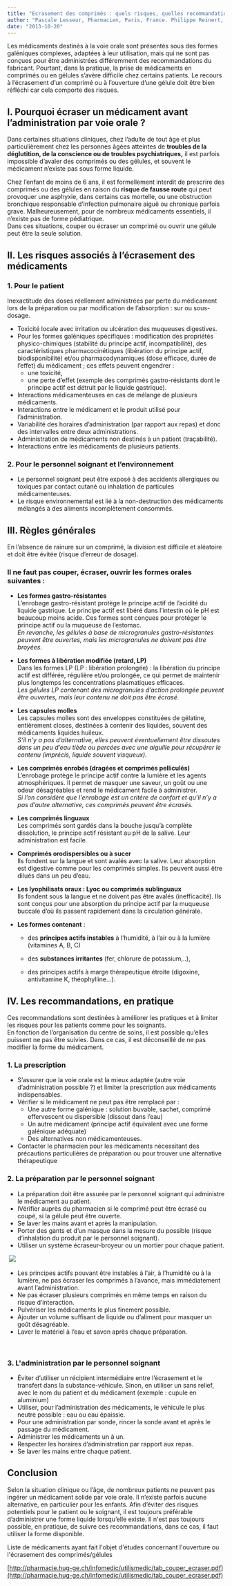 ```yaml
---
title: "Ecrasement des comprimés : quels risques, quelles recommandations ?"
author: "Pascale Lesseur, Pharmacien, Paris, France. Philippe Reinert, Pédiatre, Créteil, France."
date: "2013-10-20"
---
```


<div class="teaser"><p>Les médicaments destinés à la voie orale sont présentés sous des formes galéniques complexes, adaptées à leur utilisation, mais qui ne sont pas conçues pour être administrées différemment des recommandations du fabricant. Pourtant, dans la pratique, la prise de médicaments en comprimés ou en gélules s’avère difficile chez certains patients. Le recours à l’écrasement d’un comprimé ou à l’ouverture d’une gélule doit être bien réfléchi car cela comporte des risques.</p></div>

## I. Pourquoi écraser un médicament avant l’administration par voie orale ?

Dans certaines situations cliniques, chez l’adulte de tout âge et plus particulièrement chez les personnes âgées atteintes de **troubles de la déglutition, de la conscience ou de troubles psychiatriques,** il est parfois impossible d’avaler des comprimés ou des gélules, et souvent le médicament n’existe pas sous forme liquide.

Chez l’enfant de moins de 6 ans, il est formellement interdit de prescrire des comprimés ou des gélules en raison du **risque de fausse route** qui peut provoquer une asphyxie, dans certains cas mortelle, ou une obstruction bronchique responsable d’infection pulmonaire aiguë ou chronique parfois grave. Malheureusement, pour de nombreux médicaments essentiels, il n’existe pas de forme pédiatrique.  
Dans ces situations, couper ou écraser un comprimé ou ouvrir une gélule peut être la seule solution.

## II. Les risques associés à l’écrasement des médicaments

### 1. Pour le patient

Inexactitude des doses réellement administrées par perte du médicament lors de la préparation ou par modification de l’absorption : sur ou sous-dosage.

*   Toxicité locale avec irritation ou ulcération des muqueuses digestives.  
*   Pour les formes galéniques spécifiques : modification des propriétés physico-chimiques (stabilité du principe actif, incompatibilité), des caractéristiques pharmacocinétiques (libération du principe actif, biodisponibilité) et/ou pharmacodynamiques (dose efficace, durée de l’effet) du médicament ; ces effets peuvent engendrer :
    *   une toxicité,
    *   une perte d’effet (exemple des comprimés gastro-résistants dont le principe actif est détruit par le liquide gastrique).  
*   Interactions médicamenteuses en cas de mélange de plusieurs médicaments.  
*   Interactions entre le médicament et le produit utilisé pour l’administration.  
*   Variabilité des horaires d’administration (par rapport aux repas) et donc des intervalles entre deux administrations.  
*   Administration de médicaments non destinés à un patient (traçabilité).  
*   Interactions entre les médicaments de plusieurs patients.

### 2. Pour le personnel soignant et l’environnement

*   Le personnel soignant peut être exposé à des accidents allergiques ou toxiques par contact cutané ou inhalation de particules médicamenteuses.  
*   Le risque environnemental est lié à la non-destruction des médicaments mélangés à des aliments incomplètement consommés.

## III. Règles générales

En l’absence de rainure sur un comprimé, la division est difficile et aléatoire et doit être évitée (risque d’erreur de dosage).

### **Il ne faut pas couper, écraser, ouvrir les formes orales suivantes :**

*   **Les formes gastro-résistantes**  
    L’enrobage gastro-résistant protège le principe actif de l’acidité du liquide gastrique. Le principe actif est libéré dans l’intestin où le pH est beaucoup moins acide. Ces formes sont conçues pour protéger le principe actif ou la muqueuse de l’estomac.  
    _En revanche, les gélules à base de microgranules gastro-résistantes peuvent être ouvertes, mais les microgranules ne doivent pas être broyées._
*   **Les formes à libération modifiée (retard, LP)**  
    Dans les formes LP (LP : libération prolongée) : la libération du principe actif est différée, régulière et/ou prolongée, ce qui permet de maintenir plus longtemps les concentrations plasmatiques efficaces.  
    _Les gélules LP contenant des microgranules d’action prolongée peuvent être ouvertes, mais leur contenu ne doit pas être écrasé._

*   **Les capsules molles**  
    Les capsules molles sont des enveloppes constituées de gélatine, entièrement closes, destinées à contenir des liquides, souvent des médicaments liquides huileux.  
    _S’il n’y a pas d’alternative, elles peuvent éventuellement être dissoutes dans un peu d’eau tiède ou percées avec une aiguille pour récupérer le contenu (imprécis, liquide souvent visqueux)._
*   **Les comprimés enrobés (dragées et comprimés pelliculés)**  
    L’enrobage protège le principe actif contre la lumière et les agents atmosphériques. Il permet de masquer une saveur, un goût ou une odeur désagréables et rend le médicament facile à administrer.  
    _Si l’on considère que l'enrobage est un critère de confort et qu’il n’y a pas d’autre alternative, ces comprimés peuvent être écrasés._
*   **Les comprimés linguaux**  
    Les comprimés sont gardés dans la bouche jusqu’à complète dissolution, le principe actif résistant au pH de la salive. Leur administration est facile.  
*   **Comprimés orodispersibles ou à sucer**  
    Ils fondent sur la langue et sont avalés avec la salive. Leur absorption est digestive comme pour les comprimés simples. Ils peuvent aussi être dilués dans un peu d’eau.  
*   **Les lyophilisats oraux : Lyoc ou comprimés sublinguaux**  
    Ils fondent sous la langue et ne doivent pas être avalés (inefficacité). Ils sont conçus pour une absorption du principe actif par la muqueuse buccale d’où ils passent rapidement dans la circulation générale.

*   **Les formes contenant** :

    *   des **principes actifs instables** à l’humidité, à l’air ou à la lumière (vitamines A, B, C)

    *   des **substances irritantes** (fer, chlorure de potassium,..),

    *   des principes actifs à marge thérapeutique étroite (digoxine, antivitamine K, théophylline…).

## IV. Les recommandations, en pratique

Ces recommandations sont destinées à améliorer les pratiques et à limiter les risques pour les patients comme pour les soignants.  
En fonction de l’organisation du centre de soins, il est possible qu’elles puissent ne pas être suivies. Dans ce cas, il est déconseillé de ne pas modifier la forme du médicament.

### 1. La prescription

*   S’assurer que la voie orale est la mieux adaptée (autre voie d’administration possible ?) et limiter la prescription aux médicaments indispensables.  
*   Vérifier si le médicament ne peut pas être remplacé par :
    *   Une autre forme galénique : solution buvable, sachet, comprimé effervescent ou dispersible (dissout dans l’eau) 
    *   Un autre médicament (principe actif équivalent avec une forme galénique adéquate)
    *   Des alternatives non médicamenteuses.  
*   Contacter le pharmacien pour les médicaments nécessitant des précautions particulières de préparation ou pour trouver une alternative thérapeutique

### 2. La préparation par le personnel soignant

*   La préparation doit être assurée par le personnel soignant qui administre le médicament au patient.  
*   IVérifier auprès du pharmacien si le comprimé peut être écrasé ou coupé, si la gélule peut être ouverte.  
*   Se laver les mains avant et après la manipulation.  
*   Porter des gants et d’un masque dans la mesure du possible (risque d’inhalation du produit par le personnel soignant).  
*   Utiliser un système écraseur-broyeur ou un mortier pour chaque patient.

​
![](02-0.jpg)


*   Les principes actifs pouvant être instables à l’air, à l’humidité ou à la lumière, ne pas écraser les comprimés à l’avance, mais immédiatement avant l’administration.  
*   Ne pas écraser plusieurs comprimés en même temps en raison du risque d’interaction.  
*   Pulvériser les médicaments le plus finement possible.  
*   Ajouter un volume suffisant de liquide ou d’aliment pour masquer un goût désagréable.  
*   Laver le matériel à l’eau et savon après chaque préparation.

​

### 3. L'administration par le personnel soignant

*   Éviter d’utiliser un récipient intermédiaire entre l’écrasement et le transfert dans la substance-véhicule. Sinon, en utiliser un sans relief, avec le nom du patient et du médicament (exemple : cupule en aluminium)
*   Utiliser, pour l’administration des médicaments, le véhicule le plus neutre possible : eau ou eau épaissie.  
*   Pour une administration par sonde, rincer la sonde avant et après le passage du médicament.  
*   Administrer les médicaments un à un.  
*   Respecter les horaires d’administration par rapport aux repas.  
*   Se laver les mains entre chaque patient.

## Conclusion

Selon la situation clinique ou l’âge, de nombreux patients ne peuvent pas ingérer un médicament solide par voie orale. Il n’existe parfois aucune alternative, en particulier pour les enfants. Afin d’éviter des risques potentiels pour le patient ou le soignant, il est toujours préférable d’administrer une forme liquide lorsqu’elle existe. Il n'est pas toujours possible, en pratique, de suivre ces recommandations, dans ce cas, il faut utiliser la forme disponible.

Liste de médicaments ayant fait l'objet d'études concernant l'ouverture ou l'écrasement des comprimés/gélules

[http://pharmacie.hug-ge.ch/infomedic/utilismedic/tab_couper_ecraser.pdf](http://pharmacie.hug-ge.ch/infomedic/utilismedic/tab_couper_ecraser.pdf)
